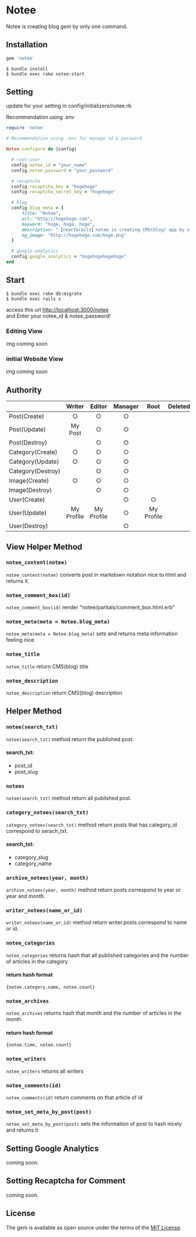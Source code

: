 # Notee

Notee is creating blog gem by only one command.

## Installation

```ruby
gem 'notee'
```
    $ bundle install
    $ bundle exec rake notee:start
    
## Setting

update for your setting in config/initializers/notee.rb

Recommendation using .env

```rb
require 'notee'

# Recommendation using .env for manage id & password

Notee.configure do |config|

  # root-user
  config.notee_id = "your_name"
  config.notee_password = "your_password"

  # recaptcha
  config.recaptcha_key = "hogehoge"
  config.recaptcha_secret_key = "hogehoge"

  # blog
  config.blog_meta = {
      title: "Notee",
      url: "http://hogehoge.com",
      keyword: "hoge, hoge, hoge",
      description: "【react&rails】notee is creating CMS(blog) app by only one command.",
      og_image: "http://hogehoge.com/hoge.png"
  }

  # google-analytics
  config.google_analytics = "hogehogehogehoge"
end

```

## Start

    $ bundle exec rake db:migrate
    $ bundle exec rails s
    
access this url [http://localhost:3000/notee](http://localhost:3000/notee/)  
and Enter your notee_id & notee_password!

### Editing View

img coming soon

### initial Website View

img coming soon

## Authority

|            |Writer      |Editor      |Manager     |Root        |Deleted     | 
|:-----------|:----------:|:----------:|:----------:|:----------:|:----------:|
| Post(Create)       |           ○ |            ○ |           ○ |             ||
| Post(Update)       |     My Post |            ○ |           ○ |             ||
| Post(Destroy)      |             |            ○ |           ○ |             ||
| Category(Create)    |           ○ |            ○ |           ○ |             ||
| Category(Update)    |           ○ |            ○ |           ○ |             ||
| Category(Destroy)   |            |            ○ |           ○ |             ||
| Image(Create)       |           ○ |            ○ |           ○ |             ||
| Image(Destroy)     |             |            ○ |           ○ |             ||
| User(Create)       |             |              |           ○ |           ○ ||
| User(Update)       |  My Profile |   My Profile |           ○ |  My Profile ||
| User(Destroy)      |             |              |           ○ |             ||

## View Helper Method

### `notee_content(notee)`

`notee_content(notee)` converts post in markdown notation nice to html and returns it.

### `notee_comment_box(id)`

`notee_comment_box(id)` render "notee/partials/comment_box.html.erb"

### `notee_meta(meta = Notee.blog_meta)`

`notee_meta(meta = Notee.blog_meta)` sets and returns meta information feeling nice.

### `notee_title`

`notee_title` return CMS(blog) title

### `notee_description`

`notee_description` return CMS(blog) description

## Helper Method

### `notee(search_txt)`

`notee(search_txt)` method return the published post.

#### search_txt:

- post_id
- post_slug

### `notees`

`notee(search_txt)` method return all published post.

### `category_notees(search_txt)`

`category_notees(search_txt)` method return posts that has category_id correspond to serach_txt.

#### search_txt:

- category_slug
- category_name

### `archive_notees(year, month)`

`archive_notees(year, month)` method return posts correspond to year or year and month.

### `writer_notees(name_or_id)`

`writer_notees(name_or_id)` method return writer.posts correspond to name or id.

### `notee_categories`

`notee_categories` returns hash that all published categories and the number of articles in the category

#### return hash format

```
{notee.category.name, notee.count}
```

### `notee_archives`

`notee_archives` returns hash that month and the number of articles in the month

#### return hash format

```
{notee.time, notee.count}
```

### `notee_writers`

`notee_writers` returns all writers

### `notee_comments(id)`

`notee_comments(id)` return comments on that article of id

### `notee_set_meta_by_post(post)`

`notee_set_meta_by_post(post)` sets the information of post to hash nicely and returns it


## Setting Google Analytics

coming soon.

## Setting Recaptcha for Comment

coming soon.


## License

The gem is available as open source under the terms of the [MIT License](http://opensource.org/licenses/MIT).
